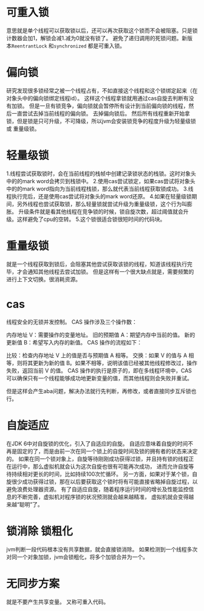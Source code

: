 # 可重入锁
意思就是单个线程可以获取锁以后，还可以再次获取这个锁而不会被阻塞。只是锁计数器会加1，解锁会减1.减为0就没有锁了。
避免了递归调用的死锁问题。新版本`ReentrantLock` 和`synchronized` 都是可重入锁。

# 偏向锁
研究发现很多锁经常之被一个线程占有，不如直接这个线程和这个锁绑定起来（在对象头中的偏向锁绑定线程id）。 
这样这个线程拿锁就用通过cas自旋去判断有没有加锁。
但是一旦有锁竞争，偏向锁就会暂停所有设计到当前偏向锁的线程，然后一直尝试去掉当前线程的偏向锁。
去掉偏向锁后。
然后所有线程重新开始拿锁，但是锁是只可升级，不可降级，所以jvm会安装锁竞争的程度升级为轻量级锁 或 重量级锁。

# 轻量级锁
1.线程尝试获取锁时，会在当前线程的栈帧中创建记录锁状态的栈锁。这时对象头中的的mark word会拷贝到栈锁中。
2.使用cas尝试锁定，如果cas尝试将对象头中的的mark word指向为当前线程栈锁，那么就代表当前线程获取锁成功。
3.线程执行完后，还是使用cas尝试将对象头的mark word还原。
4.如果在轻量级锁期间，另外线程也尝试获取锁，那么轻量锁就尝试升级为重量级锁，这个行为叫膨胀。
升级条件就是看其他线程在竞争锁的时候，锁自旋次数，超过阈值就会升级。这样避免了cpu的空转。
5.这个锁很适合锁很短时间的代码块。

# 重量级锁
就是一个线程获取到锁后，会阻塞其他尝试获取该锁的线程，知道该线程执行完毕，才会通知其他线程去尝试加锁。
但是这样有一个很大缺点就是，需要频繁的进行上下文切换。很消耗资源。

# cas
线程安全的无锁并发控制。
CAS 操作涉及三个操作数：

内存地址 V：需要操作的变量地址。
旧的预期值 A：期望内存中当前的值。
新的更新值 B：希望写入内存的新值。
CAS 操作的流程如下：

比较：检查内存地址 V 上的值是否与预期值 A 相等。
交换：如果 V 的值与 A 相等，则将其更新为新的值 B。如果不相等，说明该值已经被其他线程修改过，操作失败，返回当前 V 的值。
CAS 操作的执行是原子的，即在多线程环境中，CAS 可以确保只有一个线程能够成功地更新变量的值，而其他线程则会失败并重试。

但是这样会产生aba问题，解决办法就行先判断，再修改，或者直接同步互斥锁也行。

# 自旋适应
在JDK 6中对自旋锁的优化，引入了自适应的自旋。
自适应意味着自旋的时间不再是固定的了，而是由前一次在同一个锁上的自旋时间及锁的拥有者的状态来决定的。
如果在同一个锁对象上，自旋等待刚刚成功获得过锁，并且持有锁的线程正在运行中，那么虚拟机就会认为这次自旋也很有可能再次成功，
进而允许自旋等待持续相对更长的时间，比如持续100次忙循环。
另一方面，如果对于某个锁，自旋很少成功获得过锁，那在以后要获取这个锁时将有可能直接省略掉自旋过程，以避免浪费处理器资源。
有了自适应自旋，随着程序运行时间的增长及性能监控信息的不断完善，虚拟机对程序锁的状况预测就会越来越精准，
虚拟机就会变得越来越“聪明”了。

# 锁消除 锁粗化
jvm判断一段代码根本没有共享数据，就会直接锁消除。
如果检测到一个线程多次对同一个对象加锁，jvm会锁粗化，将多个加锁合并为一个。

# 无同步方案
就是不要产生共享变量。
又称可重入代码。





